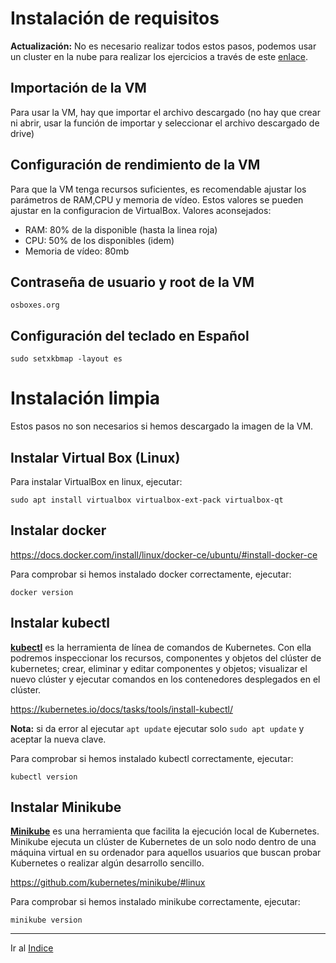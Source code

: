 # Instalación de requisitos

**Actualización:** No es necesario realizar todos estos pasos, podemos usar un cluster en la nube para realizar los ejercicios a través de este [enlace](https://goo.gl/GFpLrE).

## Importación de la VM
Para usar la VM, hay que importar el archivo descargado (no hay que crear ni abrir, usar la función de importar y seleccionar el archivo descargado de drive)

## Configuración de rendimiento de la VM
Para que la VM tenga recursos suficientes, es recomendable ajustar los parámetros de RAM,CPU y memoria de vídeo. Estos valores se pueden ajustar en la configuracion de VirtualBox. Valores aconsejados:

- RAM: 80% de la disponible (hasta la linea roja)
- CPU: 50% de los disponibles (idem)
- Memoria de vídeo: 80mb

## Contraseña de usuario y root de la VM
`osboxes.org`

## Configuración del teclado en Español
`sudo setxkbmap -layout es`

# Instalación limpia
Estos pasos no son necesarios si hemos descargado la imagen de la VM.

## Instalar Virtual Box (Linux)
Para instalar VirtualBox en linux, ejecutar:

`sudo apt install virtualbox virtualbox-ext-pack virtualbox-qt`


## Instalar docker
https://docs.docker.com/install/linux/docker-ce/ubuntu/#install-docker-ce

Para comprobar si hemos instalado docker correctamente, ejecutar:

`docker version`

## Instalar kubectl
[**kubectl**](https://kubernetes.io/docs/reference/kubectl/overview) es la herramienta de línea de comandos de Kubernetes. Con ella podremos inspeccionar los recursos, componentes y objetos del clúster de kubernetes; crear, eliminar y editar componentes y objetos; visualizar el nuevo clúster y ejecutar comandos en los contenedores desplegados en el clúster.

https://kubernetes.io/docs/tasks/tools/install-kubectl/

**Nota:** si da error al ejecutar `apt update` ejecutar solo `sudo apt update` y aceptar la nueva clave.

Para comprobar si hemos instalado kubectl correctamente, ejecutar:

`kubectl version`



## Instalar Minikube

[**Minikube**](https://github.com/kubernetes/minikube/) es una herramienta que facilita la ejecución local de Kubernetes. Minikube ejecuta un clúster de Kubernetes de un solo nodo dentro de una máquina virtual en su ordenador para aquellos usuarios que buscan probar Kubernetes o realizar algún desarrollo sencillo.

https://github.com/kubernetes/minikube/#linux

Para comprobar si hemos instalado minikube correctamente, ejecutar:

`minikube version`

---

Ir al [Indice](../README.md)